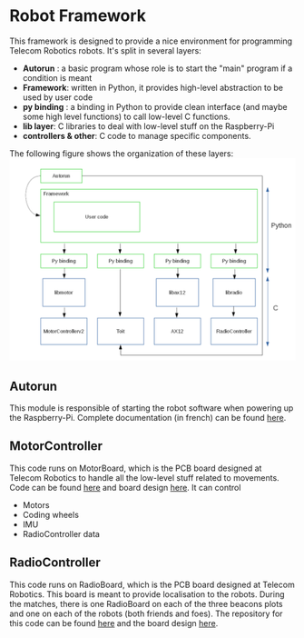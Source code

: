 # Robot Framework

This framework is designed to provide a nice environment for programming Telecom Robotics robots.
It's split in several layers:
  - **Autorun** : a basic program whose role is to start the "main" program if a condition is meant
  - **Framework**: written in Python, it provides high-level abstraction to be used by user code
  - **py binding** : a binding in Python to provide clean interface (and maybe some high level functions)
to call low-level C functions.
  - **lib layer**: C libraries to deal with low-level stuff on the Raspberry-Pi
  - **controllers & other**: C code to manage specific components.

The following figure shows the organization of these layers:
![Framework schema](./doc/framework_schema.png)

## Autorun
This module is responsible of starting the robot software when powering up the Raspberry-Pi.
Complete documentation (in french) can be found [here](./startup_autolaunch/README.md).

## MotorController
This code runs on MotorBoard, which is the PCB board designed at Telecom Robotics to handle all
the low-level stuff related to movements.
Code can be found [here](https://github.com/TelecomParistoc/MotorController) and board design [here](https://github.com/TelecomParistoc/motorboard).
It can control
  - Motors
  - Coding wheels
  - IMU
  - RadioController data

## RadioController
This code runs on RadioBoard, which is the PCB board designed at Telecom Robotics.
This board is meant to provide localisation to the robots. During the matches, there is
one RadioBoard on each of the three beacons plots and one on each of the robots (both friends and foes).
The repository for this code can be found [here](https://github.com/TelecomParistoc/Beacons) and the
board design [here](https://github.com/TelecomParistoc/radioboard).
